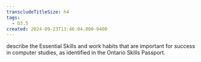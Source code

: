 ```yaml
---
transcludeTitleSize: h4
tags:
  - D3.5
created: 2024-09-23T13:46:04.000-0400
---
```

describe the Essential Skills and work habits that are important for success in computer studies, as identified in the Ontario Skills Passport.